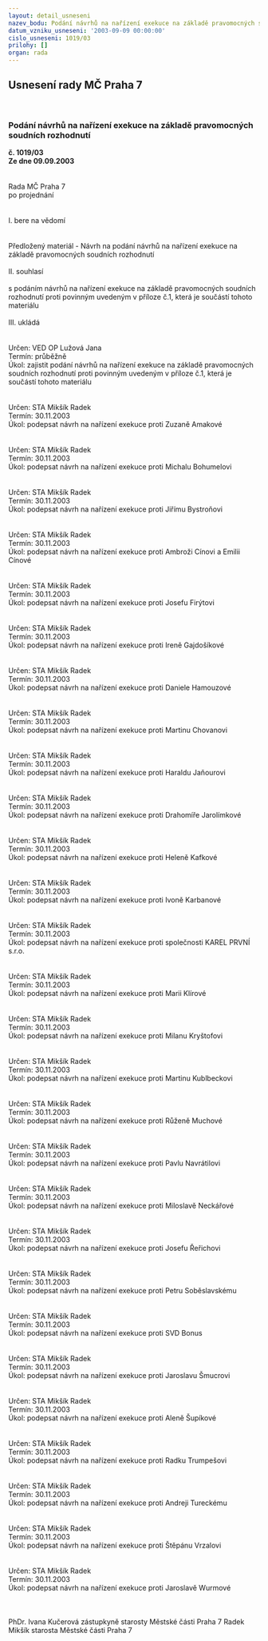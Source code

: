 ```yaml
---
layout: detail_usneseni
nazev_bodu: Podání návrhů na nařízení exekuce na základě pravomocných soudních rozhodnutí
datum_vzniku_usneseni: '2003-09-09 00:00:00'
cislo_usneseni: 1019/03
prilohy: []
organ: rada
---
```

<div id="ucUsn_pList" class="usn">
	<span><h2>Usnesení rady MČ Praha 7 </h2>
<br></span><div class="standBody">
<span><h3>Podání návrhů na nařízení exekuce na základě pravomocných soudních rozhodnutí</h3></span><div class="center">
		<strong>č. 1019/03</strong><br>
	</div>
<div class="center">
		<strong>Ze dne 09.09.2003</strong><br><br>
	</div>
<br>Rada MČ Praha 7<br>po projednání<br><br><br>I.	bere na vědomí<br><br> <br>Předložený materiál - Návrh na podání návrhů na nařízení exekuce na základě pravomocných soudních rozhodnutí<br><br>II.	souhlasí <br><br>s podáním návrhů na nařízení exekuce na základě pravomocných soudních rozhodnutí proti povinným uvedeným v příloze č.1, která je součástí tohoto materiálu<br><br>III.	ukládá <br><br> <br>Určen:	VED OP Lužová Jana<br>Termín: průběžně<br>Úkol:	zajistit podání návrhů na nařízení exekuce na základě pravomocných soudních rozhodnutí proti povinným uvedeným v příloze č.1, která je součástí tohoto materiálu<br> <br> <br>Určen:	STA Mikšík Radek<br>Termín: 30.11.2003<br>Úkol:	podepsat návrh na nařízení exekuce proti Zuzaně Amakové<br> <br> <br>Určen:	STA Mikšík Radek<br>Termín: 30.11.2003<br>Úkol:	podepsat návrh na nařízení exekuce proti Michalu Bohumelovi<br> <br> <br>Určen:	STA Mikšík Radek<br>Termín: 30.11.2003<br>Úkol:	podepsat návrh na nařízení exekuce proti Jiřímu Bystroňovi<br> <br> <br>Určen:	STA Mikšík Radek<br>Termín: 30.11.2003<br>Úkol:	podepsat návrh na nařízení exekuce proti Ambroži Cínovi a Emilii Cínové<br> <br> <br>Určen:	STA Mikšík Radek<br>Termín: 30.11.2003<br>Úkol:	podepsat návrh na nařízení exekuce proti Josefu Firýtovi<br> <br> <br>Určen:	STA Mikšík Radek<br>Termín: 30.11.2003<br>Úkol:	podepsat návrh na nařízení exekuce proti Ireně Gajdošíkové<br> <br> <br>Určen:	STA Mikšík Radek<br>Termín: 30.11.2003<br>Úkol:	podepsat návrh na nařízení exekuce proti Daniele Hamouzové<br> <br> <br>Určen:	STA Mikšík Radek<br>Termín: 30.11.2003<br>Úkol:	podepsat návrh na nařízení exekuce proti Martinu Chovanovi<br> <br> <br>Určen:	STA Mikšík Radek<br>Termín: 30.11.2003<br>Úkol:	podepsat návrh na nařízení exekuce proti Haraldu Jaňourovi<br> <br> <br>Určen:	STA Mikšík Radek<br>Termín: 30.11.2003<br>Úkol:	podepsat návrh na nařízení exekuce proti Drahomíře Jarolímkové<br> <br> <br>Určen:	STA Mikšík Radek<br>Termín: 30.11.2003<br>Úkol:	podepsat návrh na nařízení exekuce proti Heleně Kafkové<br> <br> <br>Určen:	STA Mikšík Radek<br>Termín: 30.11.2003<br>Úkol:	podepsat návrh na nařízení exekuce proti Ivoně Karbanové<br> <br> <br>Určen:	STA Mikšík Radek<br>Termín: 30.11.2003<br>Úkol:	podepsat návrh na nařízení exekuce proti společnosti KAREL PRVNÍ s.r.o.<br> <br> <br>Určen:	STA Mikšík Radek<br>Termín: 30.11.2003<br>Úkol:	podepsat návrh na nařízení exekuce proti Marii Klírové<br> <br> <br>Určen:	STA Mikšík Radek<br>Termín: 30.11.2003<br>Úkol:	podepsat návrh na nařízení exekuce proti Milanu Kryštofovi<br> <br> <br>Určen:	STA Mikšík Radek<br>Termín: 30.11.2003<br>Úkol:	podepsat návrh na nařízení exekuce proti Martinu Kublbeckovi<br> <br> <br>Určen:	STA Mikšík Radek<br>Termín: 30.11.2003<br>Úkol:	podepsat návrh na nařízení exekuce proti Růženě Muchové<br> <br> <br>Určen:	STA Mikšík Radek<br>Termín: 30.11.2003<br>Úkol:	podepsat návrh na nařízení exekuce proti Pavlu Navrátilovi<br> <br> <br>Určen:	STA Mikšík Radek<br>Termín: 30.11.2003<br>Úkol:	podepsat návrh na nařízení exekuce proti Miloslavě Neckářové<br> <br> <br>Určen:	STA Mikšík Radek<br>Termín: 30.11.2003<br>Úkol:	podepsat návrh na nařízení exekuce proti Josefu Řeřichovi<br> <br> <br>Určen:	STA Mikšík Radek<br>Termín: 30.11.2003<br>Úkol:	podepsat návrh na nařízení exekuce proti Petru Soběslavskému<br> <br> <br>Určen:	STA Mikšík Radek<br>Termín: 30.11.2003<br>Úkol:	podepsat návrh na nařízení exekuce proti SVD Bonus<br> <br> <br>Určen:	STA Mikšík Radek<br>Termín: 30.11.2003<br>Úkol:	podepsat návrh na nařízení exekuce proti Jaroslavu Šmucrovi<br> <br> <br>Určen:	STA Mikšík Radek<br>Termín: 30.11.2003<br>Úkol:	podepsat návrh na nařízení exekuce proti Aleně Šupíkové<br> <br> <br>Určen:	STA Mikšík Radek<br>Termín: 30.11.2003<br>Úkol:	podepsat návrh na nařízení exekuce proti Radku Trumpešovi<br> <br> <br>Určen:	STA Mikšík Radek<br>Termín: 30.11.2003<br>Úkol:	podepsat návrh na nařízení exekuce proti Andreji Tureckému<br> <br> <br>Určen:	STA Mikšík Radek<br>Termín: 30.11.2003<br>Úkol:	podepsat návrh na nařízení exekuce proti Štěpánu Vrzalovi<br> <br> <br>Určen:	STA Mikšík Radek<br>Termín: 30.11.2003<br>Úkol:	podepsat návrh na nařízení exekuce proti Jaroslavě Wurmové<br> <br> <br>	<br>PhDr. Ivana Kučerová zástupkyně starosty Městské části Praha 7	 Radek Mikšík starosta Městské části Praha 7<br>	<br><br>
</div>
</div>